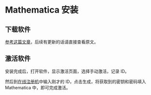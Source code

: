 # Mathematica 安装

## 下载软件

[参考这篇文章](https://github.com/TieBaMma/InstallTutorial/blob/gh-pages/index.md)，后续有更新的话请直接查看原文。

## 激活软件

安装完成后，打开软件，显示激活页面，选择手动激活，记录 ID。

然后到[在线注册机](https://ibug.io/blog/2019/05/mathematica-keygen/)中输入刚才的 ID，点击生成，将获取到的密钥和密码填入 Mathematica 中，即可完成激活。
